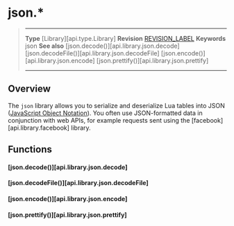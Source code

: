 # json.*

> --------------------- ------------------------------------------------------------------------------------------
> __Type__              [Library][api.type.Library]
> __Revision__          [REVISION_LABEL](REVISION_URL)
> __Keywords__          json
> __See also__          [json.decode()][api.library.json.decode]
>								[json.decodeFile()][api.library.json.decodeFile]
>								[json.encode()][api.library.json.encode]
>								[json.prettify()][api.library.json.prettify]
> --------------------- ------------------------------------------------------------------------------------------

## Overview

The `json` library allows you to serialize and deserialize Lua tables into JSON ([JavaScript Object Notation](https://www.json.org/json-en.html)). You often use <nobr>JSON-formatted</nobr> data in conjunction with web APIs, for example requests sent using the [facebook][api.library.facebook] library.

## Functions

#### [json.decode()][api.library.json.decode]

#### [json.decodeFile()][api.library.json.decodeFile]

#### [json.encode()][api.library.json.encode]

#### [json.prettify()][api.library.json.prettify]
